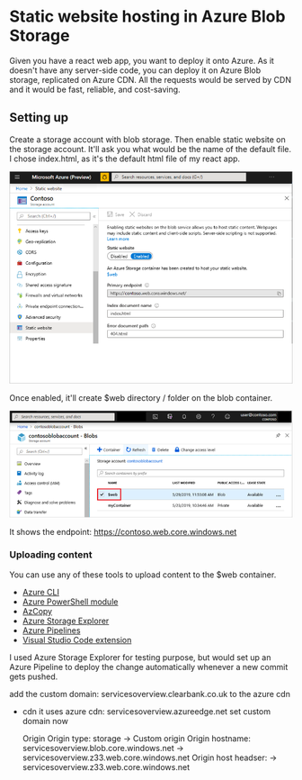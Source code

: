 # Static website hosting in Azure Blob Storage

Given you have a react web app, you want to deploy it onto Azure. As it doesn't have any server-side code, you can deploy it on Azure Blob storage, replicated on Azure CDN. All the requests would be served by CDN and it would be fast, reliable, and cost-saving. 

## Setting up

Create a storage account with blob storage. Then enable static website on the storage account. It'll ask you what would be the name of the default file. I chose index.html, as it's the default html file of my react app. 

![](.gitbook/assets/image%20%281%29.png)

Once enabled, it'll create $web directory / folder on the blob container.

![](.gitbook/assets/image.png)

It shows the endpoint: https://contoso.web.core.windows.net 

### Uploading content

You can use any of these tools to upload content to the $web container.

* [Azure CLI](https://docs.microsoft.com/en-us/azure/storage/blobs/storage-blob-static-website-how-to?tabs=azure-cli)
* [Azure PowerShell module](https://docs.microsoft.com/en-us/azure/storage/blobs/storage-blob-static-website-how-to?tabs=azure-powershell)
* [AzCopy](https://docs.microsoft.com/en-us/azure/storage/common/storage-use-azcopy-v10)
* [Azure Storage Explorer](https://azure.microsoft.com/features/storage-explorer/)
* [Azure Pipelines](https://azure.microsoft.com/services/devops/pipelines/)
* [Visual Studio Code extension](https://docs.microsoft.com/en-us/azure/javascript/tutorial-vscode-static-website-node-01)

I used Azure Storage Explorer for testing purpose, but would set up an Azure Pipeline to deploy the change automatically whenever a new commit gets pushed. 

 add the custom domain: servicesoverview.clearbank.co.uk to the azure cdn

* cdn it uses azure cdn: servicesoverview.azureedge.net set custom domain now

  Origin Origin type: storage -&gt; Custom origin Origin hostname: servicesoverview.blob.core.windows.net -&gt; servicesoverview.z33.web.core.windows.net Origin host headser: -&gt; servicesoverview.z33.web.core.windows.net

